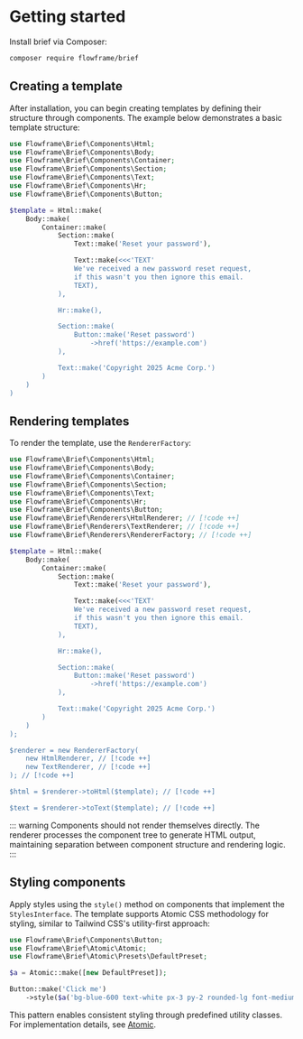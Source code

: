 # Getting started

Install brief via Composer:

```sh
composer require flowframe/brief
```

## Creating a template

After installation, you can begin creating templates by defining their structure through components. The example below demonstrates a basic template structure:

```php
use Flowframe\Brief\Components\Html;
use Flowframe\Brief\Components\Body;
use Flowframe\Brief\Components\Container;
use Flowframe\Brief\Components\Section;
use Flowframe\Brief\Components\Text;
use Flowframe\Brief\Components\Hr;
use Flowframe\Brief\Components\Button;

$template = Html::make(
    Body::make(
        Container::make(
            Section::make(
                Text::make('Reset your password'),

                Text::make(<<<'TEXT'
                We've received a new password reset request,
                if this wasn't you then ignore this email.
                TEXT),
            ),

            Hr::make(),

            Section::make(
                Button::make('Reset password')
                    ->href('https://example.com')
            ),

            Text::make('Copyright 2025 Acme Corp.')
        )
    )
)
```

## Rendering templates

To render the template, use the `RendererFactory`:

```php
use Flowframe\Brief\Components\Html;
use Flowframe\Brief\Components\Body;
use Flowframe\Brief\Components\Container;
use Flowframe\Brief\Components\Section;
use Flowframe\Brief\Components\Text;
use Flowframe\Brief\Components\Hr;
use Flowframe\Brief\Components\Button;
use Flowframe\Brief\Renderers\HtmlRenderer; // [!code ++]
use Flowframe\Brief\Renderers\TextRenderer; // [!code ++]
use Flowframe\Brief\Renderers\RendererFactory; // [!code ++]

$template = Html::make(
    Body::make(
        Container::make(
            Section::make(
                Text::make('Reset your password'),

                Text::make(<<<'TEXT'
                We've received a new password reset request,
                if this wasn't you then ignore this email.
                TEXT),
            ),

            Hr::make(),

            Section::make(
                Button::make('Reset password')
                    ->href('https://example.com')
            ),

            Text::make('Copyright 2025 Acme Corp.')
        )
    )
);

$renderer = new RendererFactory(
    new HtmlRenderer, // [!code ++]
    new TextRenderer, // [!code ++]
); // [!code ++]

$html = $renderer->toHtml($template); // [!code ++]

$text = $renderer->toText($template); // [!code ++]
```

::: warning
Components should not render themselves directly. The renderer processes the component tree to generate HTML output, maintaining separation between component structure and rendering logic.
:::

## Styling components

Apply styles using the `style()` method on components that implement the `StylesInterface`. The template supports Atomic CSS methodology for styling, similar to Tailwind CSS's utility-first approach:

```php
use Flowframe\Brief\Components\Button;
use Flowframe\Brief\Atomic\Atomic;
use Flowframe\Brief\Atomic\Presets\DefaultPreset;

$a = Atomic::make([new DefaultPreset]);

Button::make('Click me')
    ->style($a('bg-blue-600 text-white px-3 py-2 rounded-lg font-medium'));
```

This pattern enables consistent styling through predefined utility classes. For implementation details, see [Atomic](/docs/styling/atomic).
